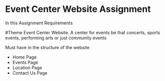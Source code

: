 # Event Center Website Assignment 

In this Assignment 
Requirements 

#Theme 
Event Center Website.
A center for events be that concerts, sports events, performing arts or just community events

Must have in the structure of the website

* Home Page 
* Events Page 
* Location Page
* Contact Us Page



